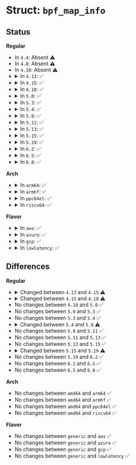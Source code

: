 # Struct: <code>bpf_map_info</code>

## Status
<b>Regular</b>
<ul>
<li>
In <code>4.4</code>: Absent ⚠️
</li>
<li>
In <code>4.8</code>: Absent ⚠️
</li>
<li>
In <code>4.10</code>: Absent ⚠️
</li>
<li>
<details>
<summary>In <code>4.13</code>: ✅</summary>

```c
struct bpf_map_info {
    __u32 type;
    __u32 id;
    __u32 key_size;
    __u32 value_size;
    __u32 max_entries;
    __u32 map_flags;
};
```
</details>
</li>
<li>
<details>
<summary>In <code>4.15</code>: ✅</summary>

```c
struct bpf_map_info {
    __u32 type;
    __u32 id;
    __u32 key_size;
    __u32 value_size;
    __u32 max_entries;
    __u32 map_flags;
    char name[16];
};
```
</details>
</li>
<li>
<details>
<summary>In <code>4.18</code>: ✅</summary>

```c
struct bpf_map_info {
    __u32 type;
    __u32 id;
    __u32 key_size;
    __u32 value_size;
    __u32 max_entries;
    __u32 map_flags;
    char name[16];
    __u32 ifindex;
    __u64 netns_dev;
    __u64 netns_ino;
    __u32 btf_id;
    __u32 btf_key_type_id;
    __u32 btf_value_type_id;
};
```
</details>
</li>
<li>
<details>
<summary>In <code>5.0</code>: ✅</summary>

```c
struct bpf_map_info {
    __u32 type;
    __u32 id;
    __u32 key_size;
    __u32 value_size;
    __u32 max_entries;
    __u32 map_flags;
    char name[16];
    __u32 ifindex;
    __u64 netns_dev;
    __u64 netns_ino;
    __u32 btf_id;
    __u32 btf_key_type_id;
    __u32 btf_value_type_id;
};
```
</details>
</li>
<li>
<details>
<summary>In <code>5.3</code>: ✅</summary>

```c
struct bpf_map_info {
    __u32 type;
    __u32 id;
    __u32 key_size;
    __u32 value_size;
    __u32 max_entries;
    __u32 map_flags;
    char name[16];
    __u32 ifindex;
    __u64 netns_dev;
    __u64 netns_ino;
    __u32 btf_id;
    __u32 btf_key_type_id;
    __u32 btf_value_type_id;
};
```
</details>
</li>
<li>
<details>
<summary>In <code>5.4</code>: ✅</summary>

```c
struct bpf_map_info {
    __u32 type;
    __u32 id;
    __u32 key_size;
    __u32 value_size;
    __u32 max_entries;
    __u32 map_flags;
    char name[16];
    __u32 ifindex;
    __u64 netns_dev;
    __u64 netns_ino;
    __u32 btf_id;
    __u32 btf_key_type_id;
    __u32 btf_value_type_id;
};
```
</details>
</li>
<li>
<details>
<summary>In <code>5.8</code>: ✅</summary>

```c
struct bpf_map_info {
    __u32 type;
    __u32 id;
    __u32 key_size;
    __u32 value_size;
    __u32 max_entries;
    __u32 map_flags;
    char name[16];
    __u32 ifindex;
    __u32 btf_vmlinux_value_type_id;
    __u64 netns_dev;
    __u64 netns_ino;
    __u32 btf_id;
    __u32 btf_key_type_id;
    __u32 btf_value_type_id;
};
```
</details>
</li>
<li>
<details>
<summary>In <code>5.11</code>: ✅</summary>

```c
struct bpf_map_info {
    __u32 type;
    __u32 id;
    __u32 key_size;
    __u32 value_size;
    __u32 max_entries;
    __u32 map_flags;
    char name[16];
    __u32 ifindex;
    __u32 btf_vmlinux_value_type_id;
    __u64 netns_dev;
    __u64 netns_ino;
    __u32 btf_id;
    __u32 btf_key_type_id;
    __u32 btf_value_type_id;
};
```
</details>
</li>
<li>
<details>
<summary>In <code>5.13</code>: ✅</summary>

```c
struct bpf_map_info {
    __u32 type;
    __u32 id;
    __u32 key_size;
    __u32 value_size;
    __u32 max_entries;
    __u32 map_flags;
    char name[16];
    __u32 ifindex;
    __u32 btf_vmlinux_value_type_id;
    __u64 netns_dev;
    __u64 netns_ino;
    __u32 btf_id;
    __u32 btf_key_type_id;
    __u32 btf_value_type_id;
};
```
</details>
</li>
<li>
<details>
<summary>In <code>5.15</code>: ✅</summary>

```c
struct bpf_map_info {
    __u32 type;
    __u32 id;
    __u32 key_size;
    __u32 value_size;
    __u32 max_entries;
    __u32 map_flags;
    char name[16];
    __u32 ifindex;
    __u32 btf_vmlinux_value_type_id;
    __u64 netns_dev;
    __u64 netns_ino;
    __u32 btf_id;
    __u32 btf_key_type_id;
    __u32 btf_value_type_id;
};
```
</details>
</li>
<li>
<details>
<summary>In <code>5.19</code>: ✅</summary>

```c
struct bpf_map_info {
    __u32 type;
    __u32 id;
    __u32 key_size;
    __u32 value_size;
    __u32 max_entries;
    __u32 map_flags;
    char name[16];
    __u32 ifindex;
    __u32 btf_vmlinux_value_type_id;
    __u64 netns_dev;
    __u64 netns_ino;
    __u32 btf_id;
    __u32 btf_key_type_id;
    __u32 btf_value_type_id;
    __u64 map_extra;
};
```
</details>
</li>
<li>
<details>
<summary>In <code>6.2</code>: ✅</summary>

```c
struct bpf_map_info {
    __u32 type;
    __u32 id;
    __u32 key_size;
    __u32 value_size;
    __u32 max_entries;
    __u32 map_flags;
    char name[16];
    __u32 ifindex;
    __u32 btf_vmlinux_value_type_id;
    __u64 netns_dev;
    __u64 netns_ino;
    __u32 btf_id;
    __u32 btf_key_type_id;
    __u32 btf_value_type_id;
    __u64 map_extra;
};
```
</details>
</li>
<li>
<details>
<summary>In <code>6.5</code>: ✅</summary>

```c
struct bpf_map_info {
    __u32 type;
    __u32 id;
    __u32 key_size;
    __u32 value_size;
    __u32 max_entries;
    __u32 map_flags;
    char name[16];
    __u32 ifindex;
    __u32 btf_vmlinux_value_type_id;
    __u64 netns_dev;
    __u64 netns_ino;
    __u32 btf_id;
    __u32 btf_key_type_id;
    __u32 btf_value_type_id;
    __u64 map_extra;
};
```
</details>
</li>
<li>
<details>
<summary>In <code>6.8</code>: ✅</summary>

```c
struct bpf_map_info {
    __u32 type;
    __u32 id;
    __u32 key_size;
    __u32 value_size;
    __u32 max_entries;
    __u32 map_flags;
    char name[16];
    __u32 ifindex;
    __u32 btf_vmlinux_value_type_id;
    __u64 netns_dev;
    __u64 netns_ino;
    __u32 btf_id;
    __u32 btf_key_type_id;
    __u32 btf_value_type_id;
    __u64 map_extra;
};
```
</details>
</li>
</ul>
<b>Arch</b>
<ul>
<li>
<details>
<summary>In <code>arm64</code>: ✅</summary>

```c
struct bpf_map_info {
    __u32 type;
    __u32 id;
    __u32 key_size;
    __u32 value_size;
    __u32 max_entries;
    __u32 map_flags;
    char name[16];
    __u32 ifindex;
    __u64 netns_dev;
    __u64 netns_ino;
    __u32 btf_id;
    __u32 btf_key_type_id;
    __u32 btf_value_type_id;
};
```
</details>
</li>
<li>
<details>
<summary>In <code>armhf</code>: ✅</summary>

```c
struct bpf_map_info {
    __u32 type;
    __u32 id;
    __u32 key_size;
    __u32 value_size;
    __u32 max_entries;
    __u32 map_flags;
    char name[16];
    __u32 ifindex;
    __u64 netns_dev;
    __u64 netns_ino;
    __u32 btf_id;
    __u32 btf_key_type_id;
    __u32 btf_value_type_id;
};
```
</details>
</li>
<li>
<details>
<summary>In <code>ppc64el</code>: ✅</summary>

```c
struct bpf_map_info {
    __u32 type;
    __u32 id;
    __u32 key_size;
    __u32 value_size;
    __u32 max_entries;
    __u32 map_flags;
    char name[16];
    __u32 ifindex;
    __u64 netns_dev;
    __u64 netns_ino;
    __u32 btf_id;
    __u32 btf_key_type_id;
    __u32 btf_value_type_id;
};
```
</details>
</li>
<li>
<details>
<summary>In <code>riscv64</code>: ✅</summary>

```c
struct bpf_map_info {
    __u32 type;
    __u32 id;
    __u32 key_size;
    __u32 value_size;
    __u32 max_entries;
    __u32 map_flags;
    char name[16];
    __u32 ifindex;
    __u64 netns_dev;
    __u64 netns_ino;
    __u32 btf_id;
    __u32 btf_key_type_id;
    __u32 btf_value_type_id;
};
```
</details>
</li>
</ul>
<b>Flavor</b>
<ul>
<li>
<details>
<summary>In <code>aws</code>: ✅</summary>

```c
struct bpf_map_info {
    __u32 type;
    __u32 id;
    __u32 key_size;
    __u32 value_size;
    __u32 max_entries;
    __u32 map_flags;
    char name[16];
    __u32 ifindex;
    __u64 netns_dev;
    __u64 netns_ino;
    __u32 btf_id;
    __u32 btf_key_type_id;
    __u32 btf_value_type_id;
};
```
</details>
</li>
<li>
<details>
<summary>In <code>azure</code>: ✅</summary>

```c
struct bpf_map_info {
    __u32 type;
    __u32 id;
    __u32 key_size;
    __u32 value_size;
    __u32 max_entries;
    __u32 map_flags;
    char name[16];
    __u32 ifindex;
    __u64 netns_dev;
    __u64 netns_ino;
    __u32 btf_id;
    __u32 btf_key_type_id;
    __u32 btf_value_type_id;
};
```
</details>
</li>
<li>
<details>
<summary>In <code>gcp</code>: ✅</summary>

```c
struct bpf_map_info {
    __u32 type;
    __u32 id;
    __u32 key_size;
    __u32 value_size;
    __u32 max_entries;
    __u32 map_flags;
    char name[16];
    __u32 ifindex;
    __u64 netns_dev;
    __u64 netns_ino;
    __u32 btf_id;
    __u32 btf_key_type_id;
    __u32 btf_value_type_id;
};
```
</details>
</li>
<li>
<details>
<summary>In <code>lowlatency</code>: ✅</summary>

```c
struct bpf_map_info {
    __u32 type;
    __u32 id;
    __u32 key_size;
    __u32 value_size;
    __u32 max_entries;
    __u32 map_flags;
    char name[16];
    __u32 ifindex;
    __u64 netns_dev;
    __u64 netns_ino;
    __u32 btf_id;
    __u32 btf_key_type_id;
    __u32 btf_value_type_id;
};
```
</details>
</li>
</ul>

## Differences
<b>Regular</b>
<ul>
<li>
<details>
<summary>Changed between <code>4.13</code> and <code>4.15</code> ⚠️</summary>
<ul>
<li>
<b>Field added. </b>
<code>char name[16]</code>
</li>
</ul>
</details>
</li>
<li>
<details>
<summary>Changed between <code>4.15</code> and <code>4.18</code> ⚠️</summary>
<ul>
<li>
<b>Field added. </b>
<code>__u32 ifindex</code>
</li>
<li>
<b>Field added. </b>
<code>__u64 netns_dev</code>
</li>
<li>
<b>Field added. </b>
<code>__u64 netns_ino</code>
</li>
<li>
<b>Field added. </b>
<code>__u32 btf_id</code>
</li>
<li>
<b>Field added. </b>
<code>__u32 btf_key_type_id</code>
</li>
<li>
<b>Field added. </b>
<code>__u32 btf_value_type_id</code>
</li>
</ul>
</details>
</li>
<li>
No changes between <code>4.18</code> and <code>5.0</code> ✅
</li>
<li>
No changes between <code>5.0</code> and <code>5.3</code> ✅
</li>
<li>
No changes between <code>5.3</code> and <code>5.4</code> ✅
</li>
<li>
<details>
<summary>Changed between <code>5.4</code> and <code>5.8</code> ⚠️</summary>
<ul>
<li>
<b>Field added. </b>
<code>__u32 btf_vmlinux_value_type_id</code>
</li>
</ul>
</details>
</li>
<li>
No changes between <code>5.8</code> and <code>5.11</code> ✅
</li>
<li>
No changes between <code>5.11</code> and <code>5.13</code> ✅
</li>
<li>
No changes between <code>5.13</code> and <code>5.15</code> ✅
</li>
<li>
<details>
<summary>Changed between <code>5.15</code> and <code>5.19</code> ⚠️</summary>
<ul>
<li>
<b>Field added. </b>
<code>__u64 map_extra</code>
</li>
</ul>
</details>
</li>
<li>
No changes between <code>5.19</code> and <code>6.2</code> ✅
</li>
<li>
No changes between <code>6.2</code> and <code>6.5</code> ✅
</li>
<li>
No changes between <code>6.5</code> and <code>6.8</code> ✅
</li>
</ul>
<b>Arch</b>
<ul>
<li>
No changes between <code>amd64</code> and <code>arm64</code> ✅
</li>
<li>
No changes between <code>amd64</code> and <code>armhf</code> ✅
</li>
<li>
No changes between <code>amd64</code> and <code>ppc64el</code> ✅
</li>
<li>
No changes between <code>amd64</code> and <code>riscv64</code> ✅
</li>
</ul>
<b>Flavor</b>
<ul>
<li>
No changes between <code>generic</code> and <code>aws</code> ✅
</li>
<li>
No changes between <code>generic</code> and <code>azure</code> ✅
</li>
<li>
No changes between <code>generic</code> and <code>gcp</code> ✅
</li>
<li>
No changes between <code>generic</code> and <code>lowlatency</code> ✅
</li>
</ul>
